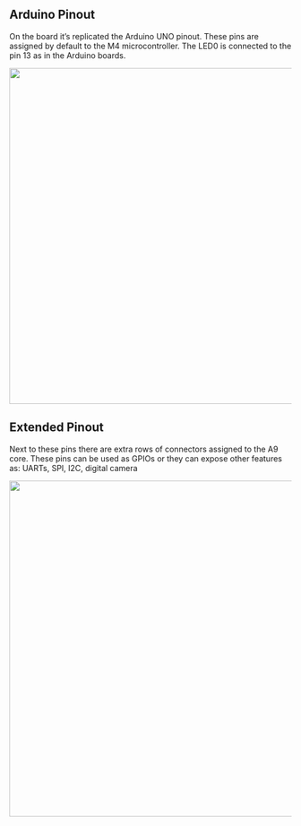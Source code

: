 ## Arduino Pinout

On the board it’s replicated the Arduino UNO pinout. These pins are assigned by default to the M4 microcontroller.
The LED0 is connected to the pin 13 as in the Arduino boards. 

<img style="width:600px; " src="../img/gionji/DOCS_internal_pinout.png">

## Extended Pinout
Next to these pins there are extra rows of connectors assigned to the A9 core. These pins can be used as GPIOs or they can expose other features as: UARTs, SPI, I2C, digital camera

<img style="width:600px; " src="../img/gionji/DOCS_external_pinout.png">
